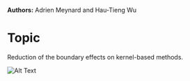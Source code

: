 **Authors:** Adrien Meynard and Hau-Tieng Wu

# Topic
Reduction of the boundary effects on kernel-based methods.

![Alt Text](https://github.com/AdMeynard/BoundaryEffectsReduction/tree/master/Results/RTexample.gif)

